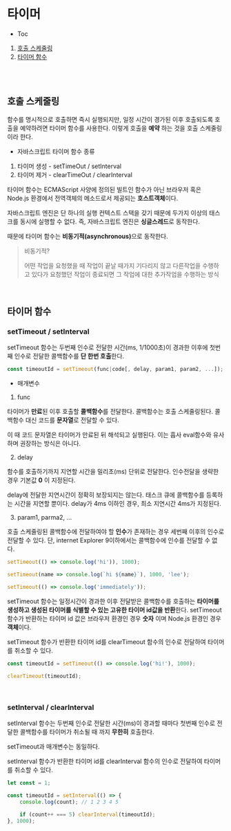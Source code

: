 # 타이머

- Toc

1. [호출 스케줄링](#호출-스케줄링)
2. [타이머 함수](#타이머-함수)

<br>

<br>

## 호출 스케줄링

함수를 명시적으로 호출하면 즉시 실행되지만, 일정 시간이 경가된 이후 호출되도록 호출을 예약하려면 타이머 함수를 사용한다. 이렇게 호출을 **예약** 하는 것을 호출 스케줄링이라 한다.

- 자바스크립트 타이머 함수 종류

1. 타이머 생성 - setTimeOut / setInterval
2. 타이머 제거 - clearTimeOut / clearInterval

타이머 함수는 ECMAScript 사양에 정의된 빌트인 함수가 아닌 브라우저 혹은 Node.js 환경에서 전역객체의 메소드로서 제공되는 **호스트객체**이다.

자바스크립트 엔진은 단 하나의 실행 컨텍스트 스택을 갖기 때문에 두가지 이상의 태스크를 동시에 실행할 수 없다. 즉, 자바스크립트 엔진은 **싱글스레드**로 동작한다.

때문에 타이머 함수는 <strong>비동기적(asynchronous)</strong>으로 동작한다.

> 비동기적?
>
> 어떤 작업을 요청했을 때 작업이 끝날 때가지 기다리지 않고 다른작업을 수행하고 있다가 요청했던 작업이 종료되면 그 작업에 대한 추가작업을 수행하는 방식

<br>

## 타이머 함수

### setTimeout / setInterval

setTimeout 함수는 두번째 인수로 전달한 시간(ms, 1/1000초)이 경과한 이후에 첫번째 인수로 전달한 콜백함수를 <strong>단 한번 호출</strong>한다.

```js
const timeoutId = setTimeout(func|code[, delay, param1, param2, ...]);
```

- 매개변수

1. func

타이머가 **만료**된 이후 호출할 **콜백함수**를 전달한다. 콜백함수는 호출 스케줄링된다. 콜백함수 대신 코드를 **문자열**로 전달할 수 있다. 

이 때 코드 문자열은 타이머가 만료된 뒤 해석되고 실행된다. 이는 흡사 eval함수와 유사하며 권장하는 방식은 아니다.

2. delay

함수를 호출하기까지 지연할 시간을 밀리초(ms) 단위로 전달한다. 인수전달을 생략한 경우 기본값 **0** 이 지정된다.

delay에 전달한 지연시간이 정확히 보장되지는 않는다. 태스크 큐에 콜백함수를 등록하는 시간을 지연할 뿐이다. delay가 4ms 이하인 경우, 최소 지연시간 4ms가 지정된다.

3. param1, parma2, ...

호출 스케줄링된 콜백함수에 전달하여야 할 **인수**가 존재하는 경우 세번째 이후의 인수로 전달할 수 있다. 단, internet Explorer 9이하에서는 콜백함수에 인수를 전달할 수 없다.

```js
setTimeout(() => console.log('hi')), 1000);

setTimeout(name => console.log(`hi ${name}`), 1000, 'lee');

setTimeout(() => console.log('immediately'));
```

setTimeout 함수는 일정시간이 경과한 이후 전달받은 콜백함수를 호출하는 <strong>타이머를 생성하고 생성된 타이머를 식별할 수 있는 고유한 타이머 id값을 반환</strong>한다. setTimeout 함수가 반환하는 타이머 id 값은 브라우저 환경인 경우 **숫자** 이며 Node.js 환경인 경우 **객체**이다.

setTimeout 함수가 반환한 타이머 id를 clearTimeout 함수의 인수로 전달하여 타이머를 취소할 수 있다.

```js
const timeoutId = setTimeout(() => console.log('hi!'), 1000);

clearTimeout(timeoutId);
```

<br>

### setInterval / clearInterval

setInterval 함수는 두번째 인수로 전달한 시간(ms)이 경과할 때마다 첫번째 인수로 전달한 콜백함수를 타이머가 취소될 때 까지 **무한히** 호출한다.

setTimeout과 매개변수는 동일하다.

setInterval 함수가 반환한 타이머 id를  clearInterval 함수의 인수로 전달하여 타이머를 취소할 수 있다.

````js
let const = 1;

const timeoutId = setInterval(() => {
    console.log(count); // 1 2 3 4 5
    
    if (count++ === 5) clearInterval(timeoutId);
}, 1000);
````

